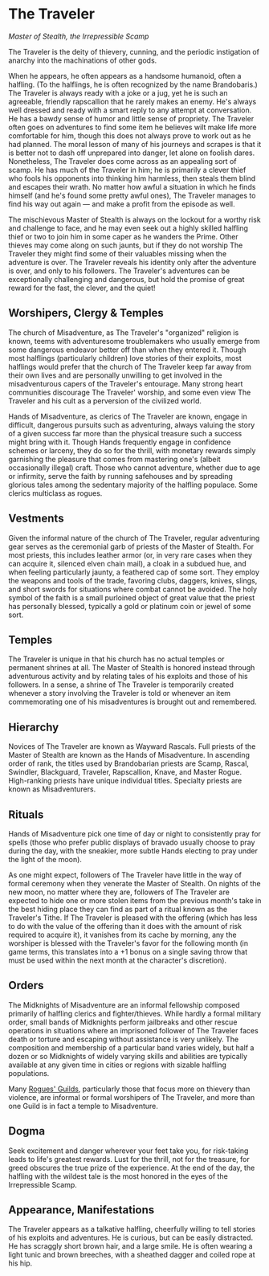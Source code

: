 # The Traveler
*Master of Stealth, the Irrepressible Scamp*

The Traveler is the deity of thievery, cunning, and the periodic instigation of anarchy into the machinations of other gods.

When he appears, he often appears as a handsome humanoid, often a halfling. (To the halflings, he is often recognized by the name Brandobaris.) The Traveler is always ready with a joke or a jug, yet he is such an agreeable, friendly rapscallion that he rarely makes an enemy. He's always well dressed and ready with a smart reply to any attempt at conversation. He has a bawdy sense of humor and little sense of propriety. The Traveler often goes on adventures to find some item he believes wilt make life more comfortable for him, though this does not always prove to work out as he had planned. The moral lesson of many of his journeys and scrapes is that it is better not to dash off unprepared into danger, let alone on foolish dares. Nonetheless, The Traveler does come across as an appealing sort of scamp. He has much of the Traveler in him; he is primarily a clever thief who fools his opponents into thinking him harmless, then steals them blind and escapes their wrath. No matter how awful a situation in which he finds himself (and he's found some pretty awful ones), The Traveler manages to find his way out again — and make a profit from the episode as well.

The mischievous Master of Stealth is always on the lockout for a worthy risk and challenge to face, and he may even seek out a highly skilled halfling thief or two to join him in some caper as he wanders the Prime. Other thieves may come along on such jaunts, but if they do not worship The Traveler they might find some of their valuables missing when the adventure is over. The Traveler reveals his identity only after the adventure is over, and only to his followers. The Traveler's adventures can be exceptionally challenging and dangerous, but hold the promise of great reward for the fast, the clever, and the quiet!

## Worshipers, Clergy & Temples
The church of Misadventure, as The Traveler's "organized" religion is known, teems with adventuresome troublemakers who usually emerge from some dangerous endeavor better off than when they entered it. Though most halflings (particularly children) love stories of their exploits, most halflings would prefer that the church of The Traveler keep far away from their own lives and are personally unwilling to get involved in the misadventurous capers of the Traveler's entourage. Many strong heart communities discourage The Traveler' worship, and some even view The Traveler and his cult as a perversion of the civilized world.

Hands of Misadventure, as clerics of The Traveler are known, engage in difficult, dangerous pursuits such as adventuring, always valuing the story of a given success far more than the physical treasure such a success might bring with it. Though Hands frequently engage in confidence schemes or larceny, they do so for the thrill, with monetary rewards simply garnishing the pleasure that comes from mastering one's (albeit occasionally illegal) craft. Those who cannot adventure, whether due to age or infirmity, serve the faith by running safehouses and by spreading glorious tales among the sedentary majority of the halfling populace. Some clerics multiclass as rogues.

## Vestments
Given the informal nature of the church of The Traveler, regular adventuring gear serves as the ceremonial garb of priests of the Master of Stealth. For most priests, this includes leather armor (or, in very rare cases when they can acquire it, silenced elven chain mail), a cloak in a subdued hue, and when feeling particularly jaunty, a feathered cap of some sort. They employ the weapons and tools of the trade, favoring clubs, daggers, knives, slings, and short swords for situations where combat cannot be avoided. The holy symbol of the faith is a small purloined object of great value that the priest has personally blessed, typically a gold or platinum coin or jewel of some sort.

## Temples
The Traveler is unique in that his church has no actual temples or permanent shrines at all. The Master of Stealth is honored instead through adventurous activity and by relating tales of his exploits and those of his followers. In a sense, a shrine of The Traveler is temporarily created whenever a story involving the Traveler is told or whenever an item commemorating one of his misadventures is brought out and remembered.

## Hierarchy
Novices of The Traveler are known as Wayward Rascals. Full priests of the Master of Stealth are known as the Hands of Misadventure. In ascending order of rank, the titles used by Brandobarian priests are Scamp, Rascal, Swindler, Blackguard, Traveler, Rapscallion, Knave, and Master Rogue. High-ranking priests have unique individual titles. Specialty priests are known as Misadventurers.

## Rituals
Hands of Misadventure pick one time of day or night to consistently pray for spells (those who prefer public displays of bravado usually choose to pray during the day, with the sneakier, more subtle Hands electing to pray under the light of the moon).

As one might expect, followers of The Traveler have little in the way of formal ceremony when they venerate the Master of Stealth. On nights of the new moon, no matter where they are, followers of The Traveler are expected to hide one or more stolen items from the previous month's take in the best hiding place they can find as part of a ritual known as the Traveler's Tithe. If The Traveler is pleased with the offering (which has less to do with the value of the offering than it does with the amount of risk required to acquire it), it vanishes from its cache by morning, any the worshiper is blessed with the Traveler's favor for the following month (in game terms, this translates into a +1 bonus on a single saving throw that must be used within the next month at the character's discretion).

## Orders
The Midknights of Misadventure are an informal fellowship composed primarily of halfling clerics and fighter/thieves. While hardly a formal military order, small bands of Midknights perform jailbreaks and other rescue operations in situations where an imprisoned follower of The Traveler faces death or torture and escaping without assistance is very unlikely. The composition and membership of a particular band varies widely, but half a dozen or so Midknights of widely varying skills and abilities are typically available at any given time in cities or regions with sizable halfling populations.

Many [Rogues' Guilds](../../Organizations/RoguesGuilds/index.md), particularly those that focus more on thievery than violence, are informal or formal worshipers of The Traveler, and more than one Guild is in fact a temple to Misadventure.

## Dogma
Seek excitement and danger wherever your feet take you, for risk-taking leads to life's greatest rewards. Lust for the thrill, not for the treasure, for greed obscures the true prize of the experience. At the end of the day, the halfling with the wildest tale is the most honored in the eyes of the Irrepressible Scamp.

## Appearance, Manifestations
The Traveler appears as a talkative halfling, cheerfully willing to tell stories of his exploits and adventures. He is curious, but can be easily distracted. He has scraggly short brown hair, and a large smile. He is often wearing a light tunic and brown breeches, with a sheathed dagger and coiled rope at his hip.
